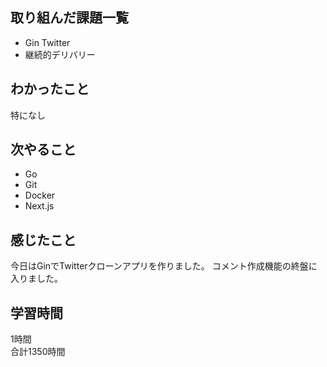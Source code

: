 ## 取り組んだ課題一覧
- Gin Twitter
- 継続的デリバリー

## わかったこと
特になし

## 次やること
- Go
- Git
- Docker
- Next.js

## 感じたこと
今日はGinでTwitterクローンアプリを作りました。
コメント作成機能の終盤に入りました。

## 学習時間
1時間<br />
合計1350時間
